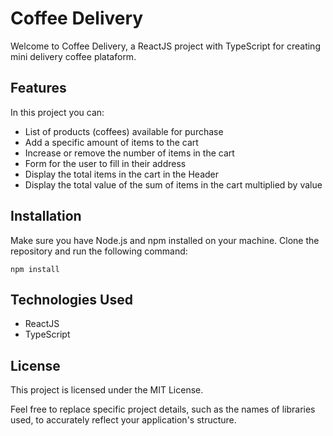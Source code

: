 # Coffee Delivery

Welcome to Coffee Delivery, a ReactJS project with TypeScript for creating mini delivery coffee plataform.

## Features

In this project you can:

- List of products (coffees) available for purchase
- Add a specific amount of items to the cart
- Increase or remove the number of items in the cart
- Form for the user to fill in their address
- Display the total items in the cart in the Header
- Display the total value of the sum of items in the cart multiplied by value

## Installation

Make sure you have Node.js and npm installed on your machine. Clone the repository and run the following command:

```shell
npm install
```

## Technologies Used

* ReactJS
* TypeScript

## License

This project is licensed under the MIT License.

Feel free to replace specific project details, such as the names of libraries used, to accurately reflect your application's structure.
